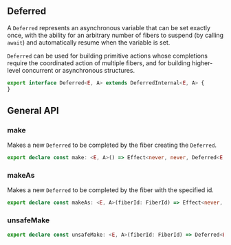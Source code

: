 ## Deferred

A `Deferred` represents an asynchronous variable that can be set exactly
once, with the ability for an arbitrary number of fibers to suspend (by
calling `await`) and automatically resume when the variable is set.

`Deferred` can be used for building primitive actions whose completions
require the coordinated action of multiple fibers, and for building
higher-level concurrent or asynchronous structures.

```ts
export interface Deferred<E, A> extends DeferredInternal<E, A> {
}
```

## General API

### make

Makes a new `Deferred` to be completed by the fiber creating the `Deferred`.

```ts
export declare const make: <E, A>() => Effect<never, never, Deferred<E, A>>;
```

### makeAs

Makes a new `Deferred` to be completed by the fiber with the specified id.

```ts
export declare const makeAs: <E, A>(fiberId: FiberId) => Effect<never, never, Deferred<E, A>>;
```

### unsafeMake

```ts
export declare const unsafeMake: <E, A>(fiberId: FiberId) => Deferred<E, A>;
```


